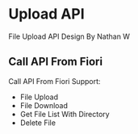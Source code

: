 # Upload API
File Upload API
Design By Nathan W

## Call API From Fiori
Call API From Fiori
Support:
* File Upload
* File Download
* Get File List With Directory
* Delete File

